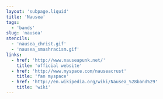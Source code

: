 ```yaml
---
layout: 'subpage.liquid'
title: 'Nausea'
tags:
  - 'bands'
slug: 'nausea'
stencils:
  - 'nausea_christ.gif'
  - 'nausea_smashracism.gif'
links:
  - href: 'http://www.nauseapunk.net/'
    title: 'official website'
  - href: 'http://www.myspace.com/nauseacrust'
    title: 'fan myspace'
  - href: 'http://en.wikipedia.org/wiki/Nausea_%28band%29'
    title: 'wiki'
---
```

